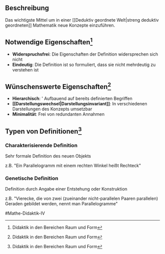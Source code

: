 ## Beschreibung

Das wichtigste Mittel um in einer [[Deduktiv geordnete Welt|streng deduktiv geordneten]] Mathematik neue Konzepte einzuführen.


## Notwendige Eigenschaften[^1]
- **Widerspruchsfrei**: Die Eigenschaften der Definition widersprechen sich nicht
- **Eindeutig**: Die Definition ist so formuliert, dass sie nicht mehrdeutig zu verstehen ist


## Wünschenswerte Eigenschaften[^1]
- **Hierarchisch**: '
Aufbauend auf bereits definierten Begriffen
- **[[Darstellungswechsel|Darstellungsinvariant]]**: 
In verschiedenen Darstellungen des Konzepts umsetzbar
- **Minimalität**: 
Frei von redundanten Annahmen


## Typen von Definitionen[^1]

### Charakterisierende Definition
Sehr formale Definition des neuen Objekts

z.B. "Ein Parallelogramm mit einem rechten Winkel heißt Rechteck"

### Genetische Definition
Definition durch Angabe einer Entstehung oder Konstruktion

z.B. "Vierecke, die von zwei (zueinander nicht-parallelen Paaren parallelen) Geraden gebildet werden, nennt man Parallelogramme"

#Mathe-Didaktik-IV

[^1]: Didaktik in den Bereichen Raum und Form